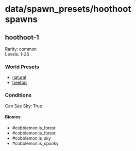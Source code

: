 # data/spawn_presets/hoothoot spawns  
  
## hoothoot-1  
Rarity: common  
Levels: 1-26  
  
### World Presets  
* [natural](data/spawn_data/natural.md)  
* [treetop](data/spawn_data/treetop.md)  
  
### Conditions  
Can See Sky: True  
  
#### Biomes  
  * #cobblemon:is_forest
  * #cobblemon:is_forest
  * #cobblemon:is_sky
  * #cobblemon:is_spooky
  
